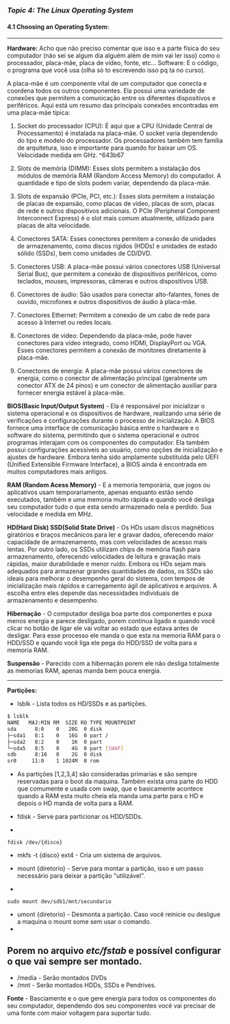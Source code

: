 ### _Topic 4: The Linux Operating System_

#### 4.1 Choosing an Operating System:
---
**Hardware:** Acho que não preciso comentar que isso e a parte física do seu computador (não sei se algum dia alguém além de mim vai ler isso) como o processador, placa-mãe, placa de vídeo, fonte, etc...
Software: E o código, o programa que você usa (olha só to escrevendo isso pq ta no curso).

A placa-mãe é um componente vital de um computador que conecta e coordena todos os outros componentes. Ela possui uma variedade de conexões que permitem a comunicação entre os diferentes dispositivos e periféricos. Aqui está um resumo das principais conexões encontradas em uma placa-mãe típica:

1. Socket do processador (CPU): É aqui que a CPU (Unidade Central de Processamento) é instalada na placa-mãe. O socket varia dependendo do tipo e modelo do processador. Os processadores também tem família de arquitetura, isso e importante para quando for baixar um OS. Velocidade medida em GHz.
     ^643b67
2. Slots de memória (DIMM): Esses slots permitem a instalação dos módulos de memória RAM (Random Access Memory) do computador. A quantidade e tipo de slots podem variar, dependendo da placa-mãe.
    
3. Slots de expansão (PCIe, PCI, etc.): Esses slots permitem a instalação de placas de expansão, como placas de vídeo, placas de som, placas de rede e outros dispositivos adicionais. O PCIe (Peripheral Component Interconnect Express) é o slot mais comum atualmente, utilizado para placas de alta velocidade.
    
4. Conectores SATA: Esses conectores permitem a conexão de unidades de armazenamento, como discos rígidos (HDDs) e unidades de estado sólido (SSDs), bem como unidades de CD/DVD.
    
5. Conectores USB: A placa-mãe possui vários conectores USB (Universal Serial Bus), que permitem a conexão de dispositivos periféricos, como teclados, mouses, impressoras, câmeras e outros dispositivos USB.
    
6. Conectores de áudio: São usados para conectar alto-falantes, fones de ouvido, microfones e outros dispositivos de áudio à placa-mãe.
    
7. Conectores Ethernet: Permitem a conexão de um cabo de rede para acesso à Internet ou redes locais.
    
8. Conectores de vídeo: Dependendo da placa-mãe, pode haver conectores para vídeo integrado, como HDMI, DisplayPort ou VGA. Esses conectores permitem a conexão de monitores diretamente à placa-mãe.
    
9. Conectores de energia: A placa-mãe possui vários conectores de energia, como o conector de alimentação principal (geralmente um conector ATX de 24 pinos) e um conector de alimentação auxiliar para fornecer energia estável à placa-mãe.

**BIOS(Basic Input/Output System)** - Ela é responsável por inicializar o sistema operacional e os dispositivos de hardware, realizando uma série de verificações e configurações durante o processo de inicialização. A BIOS fornece uma interface de comunicação básica entre o hardware e o software do sistema, permitindo que o sistema operacional e outros programas interajam com os componentes do computador. Ela também possui configurações acessíveis ao usuário, como opções de inicialização e ajustes de hardware. Embora tenha sido amplamente substituída pelo UEFI (Unified Extensible Firmware Interface), a BIOS ainda é encontrada em muitos computadores mais antigos.

**RAM (Random Acess Memory)** - E a memoria temporária, que jogos ou aplicativos usam temporariamente, apenas enquanto estão sendo executados, também e uma memoria muito rápida e quando você desliga seu computador tudo o que esta sendo armazenado nela e perdido. Sua velocidade e medida em MHz.

**HD(Hard Disk) SSD(Solid State Drive)** - Os HDs usam discos magnéticos giratórios e braços mecânicos para ler e gravar dados, oferecendo maior capacidade de armazenamento, mas com velocidades de acesso mais lentas. Por outro lado, os SSDs utilizam chips de memória flash para armazenamento, oferecendo velocidades de leitura e gravação mais rápidas, maior durabilidade e menor ruído. Embora os HDs sejam mais adequados para armazenar grandes quantidades de dados, os SSDs são ideais para melhorar o desempenho geral do sistema, com tempos de inicialização mais rápidos e carregamento ágil de aplicativos e arquivos. A escolha entre eles depende das necessidades individuais de armazenamento e desempenho.

**Hibernação** - O computador desliga boa parte dos componentes e puxa menos energia e parece desligado, porem continua ligado e quando você clicar no botão de ligar ele vai voltar ao estado que estava antes de desligar. Para esse processo ele manda o que esta na memoria RAM para o HDD/SSD e quando você liga ele pega do HDD/SSD de volta para a memoria RAM. 

**Suspensão** - Parecido com a hibernação porem ele não desliga totalmente as memorias RAM, apenas manda bem pouca energia.

---
**Partições:**
- lsblk - Lista todos os HD/SSDs e as partições. 
````bash
$ lsblk
NAME   MAJ:MIN RM  SIZE RO TYPE MOUNTPOINT
sda      8:0    0   20G  0 disk 
├─sda1   8:1    0   16G  0 part /
├─sda2   8:2    0    1K  0 part 
└─sda5   8:5    0    4G  0 part [SWAP]
sdb      8:16   0    2G  0 disk 
sr0     11:0    1 1024M  0 rom
`````
- As partições [1,2,3,4] são consideradas primarias e são sempre reservadas para o boot da maquina. Também exista uma parte do HDD que comumente e usada com swap, que e basicamente acontece quando a RAM esta muito cheia ela manda uma parte para o HD e depois o HD manda de volta para a RAM.

- fdisk - Serve para particionar os HDD/SDDs.
- 
`fdisk /dev/{disco}`

- mkfs -t {disco} ext4 - Cria um sistema de arquivos.

- mount {diretorio} -  Serve para montar a partição, isso e um passo necessário para deixar a partição "utilizável".
- 
`sudo mount dev/sdb1/mnt/secundario`

- umont {diretorio} - Desmonta a partição. Caso você reinicie ou desligue a maquina o mount some sem usar o comando.
- 
Porem no arquivo *etc/fstab* e possível configurar o que vai sempre ser montado.
---
- /media -  Serão montados DVDs
- /mnt - Serão montados HDDs, SSDs e Pendrives.

**Fonte** - Basciamente e o que gere energia para todos os componentes do seu computador, dependendo dos seu componentes você vai precisar de uma fonte com maior voltagem para suportar tudo.

